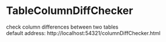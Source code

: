 # TableColumnDiffChecker
check column differences between two tables  
default address: http://localhost:54321/columnDiffChecker.html
